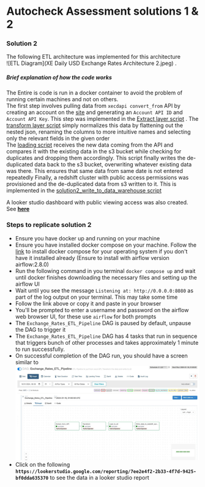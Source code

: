 # Autocheck Assessment solutions 1 & 2


### Solution 2

The following ETL architecture was implemented for this architecture  
![ETL Diagram](XE Daily USD Exchange Rates Architecture 2.jpeg) . 

##### Brief explanation of how the code works
The Entire is code is run in a docker container to avoid the problem of running certain machines and not on others.  
The first step involves pulling data from `xecdapi convert_from` API by creating an account on the [site](https://currencydata.xe.com/account/dashboard) and generating an `Account API ID` and `Account API Key`. This step was implemented in the [Extract layer script](dags/scripts/solution2_extract.py) . 
The [transform layer script](dags/scripts/solution2_transform.py) simply normalizes this data by flattening out the nested json, renaming the columns to more intuitive names and selecting only the relevant fields in the given order   
The [loading script](dags/scripts/solution2_load.py) receives the new data coming from the API and compares it with the existing data in the s3 bucket while checking for duplicates and dropping them accordingly. This script finally writes the de-duplicated data back to the s3 bucket, overwriting whatever existing data was there. This ensures that same data from same date is not entered repeatedly
Finally, a redshift cluster with public access permissions was provisioned and the de-duplicated data from s3 written to it. This is implemented in the [solution2_write_to_data_warehouse script](dags/scripts/solution2_write_to_data_warehouse.py)

A looker studio dashboard with public viewing access was also created. See **[here](`https://lookerstudio.google.com/reporting/7ee2e4f2-2b33-4f7d-9425-bf0dda635370`)**

### Steps to replicate solution 2
- Ensure you have docker up and running on your machine 
- Ensure you have installed docker compose on your machine. Follow the [link](https://docs.docker.com/compose/install/) to install docker compose for your operating system if you don't have it installed already (Ensure to install with airflow version airflow:2.8.0)  
- Run the following command in you terminal `docker compose up` and wait until docker finishes downloading the necessary files and setting up the airflow UI 
- Wait until you see the message `Listening at: http://0.0.0.0:8080` as part of the log output on your terminal. This may take some time  
- Follow the link above or copy it and paste in your browser  
- You'll be prompted to enter a username and password on the airflow web browser UI, for these use `airflow` for both prompts  
- The `Exchange_Rates_ETL_Pipeline` DAG is paused by default, unpause the DAG to trigger it  
- The `Exchange_Rates_ETL_Pipeline` DAG has 4 tasks that run in sequence that triggers bunch of other processes and takes approximately 1 minute to run successfully.  
- On successful completion of the DAG run, you should have a screen similar to  
![this](DAG_success_image.jpeg)
- Click on the following **`https://lookerstudio.google.com/reporting/7ee2e4f2-2b33-4f7d-9425-bf0dda635370`** to see the data in a looker studio report